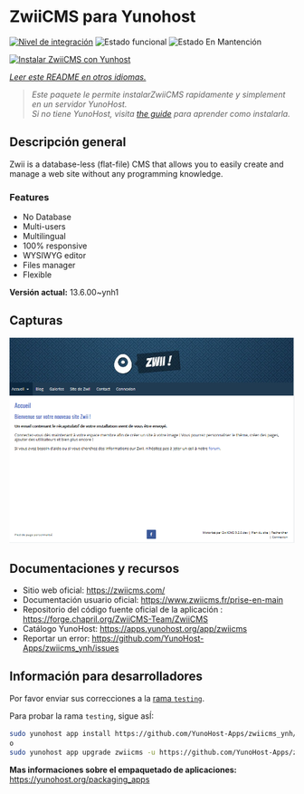 <!--
Este archivo README esta generado automaticamente<https://github.com/YunoHost/apps/tree/master/tools/readme_generator>
No se debe editar a mano.
-->

# ZwiiCMS para Yunohost

[![Nivel de integración](https://apps.yunohost.org/badge/integration/zwiicms)](https://ci-apps.yunohost.org/ci/apps/zwiicms/)
![Estado funcional](https://apps.yunohost.org/badge/state/zwiicms)
![Estado En Mantención](https://apps.yunohost.org/badge/maintained/zwiicms)

[![Instalar ZwiiCMS con Yunhost](https://install-app.yunohost.org/install-with-yunohost.svg)](https://install-app.yunohost.org/?app=zwiicms)

*[Leer este README en otros idiomas.](./ALL_README.md)*

> *Este paquete le permite instalarZwiiCMS rapidamente y simplement en un servidor YunoHost.*  
> *Si no tiene YunoHost, visita [the guide](https://yunohost.org/install) para aprender como instalarla.*

## Descripción general

Zwii is a database-less (flat-file) CMS that allows you to easily create and manage a web site without any programming knowledge.

### Features

- No Database
- Multi-users
- Multilingual
- 100% responsive
- WYSIWYG editor
- Files manager
- Flexible


**Versión actual:** 13.6.00~ynh1

## Capturas

![Captura de ZwiiCMS](./doc/screenshots/dashboard.png)

## Documentaciones y recursos

- Sitio web oficial: <https://zwiicms.com/>
- Documentación usuario oficial: <https://www.zwiicms.fr/prise-en-main>
- Repositorio del código fuente oficial de la aplicación : <https://forge.chapril.org/ZwiiCMS-Team/ZwiiCMS>
- Catálogo YunoHost: <https://apps.yunohost.org/app/zwiicms>
- Reportar un error: <https://github.com/YunoHost-Apps/zwiicms_ynh/issues>

## Información para desarrolladores

Por favor enviar sus correcciones a la [rama `testing`](https://github.com/YunoHost-Apps/zwiicms_ynh/tree/testing).

Para probar la rama `testing`, sigue asÍ:

```bash
sudo yunohost app install https://github.com/YunoHost-Apps/zwiicms_ynh/tree/testing --debug
o
sudo yunohost app upgrade zwiicms -u https://github.com/YunoHost-Apps/zwiicms_ynh/tree/testing --debug
```

**Mas informaciones sobre el empaquetado de aplicaciones:** <https://yunohost.org/packaging_apps>
